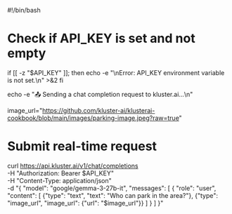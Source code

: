 #!/bin/bash

# Check if API_KEY is set and not empty
if [[ -z "$API_KEY" ]]; then
    echo -e "\nError: API_KEY environment variable is not set.\n" >&2
fi

echo -e "📤 Sending a chat completion request to kluster.ai...\n"

image_url="https://github.com/kluster-ai/klusterai-cookbook/blob/main/images/parking-image.jpeg?raw=true"

# Submit real-time request
curl https://api.kluster.ai/v1/chat/completions \
    -H "Authorization: Bearer $API_KEY" \
    -H "Content-Type: application/json" \
    -d "{
        \"model\": \"google/gemma-3-27b-it\",
        \"messages\": [
            {
                \"role\": \"user\",
                \"content\": [
                    {\"type\": \"text\", \"text\": \"Who can park in the area?\"},
                    {\"type\": \"image_url\", \"image_url\": {\"url\": \"$image_url\"}}
                ]
            }
        ]
    }"
